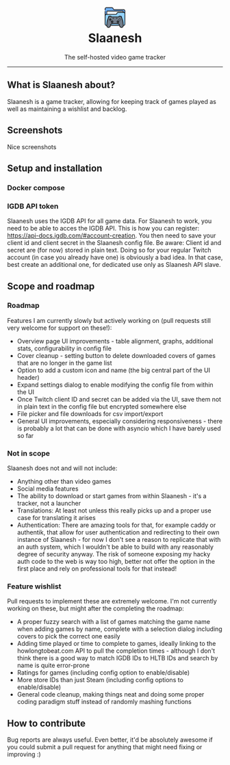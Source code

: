 <h1 align="center">
  <img src="/assets/Slaanesh.png" width="auto" height="48"/>
  <br>
  Slaanesh</h1>
<p align="center">The self-hosted video game tracker</p>

---

## What is Slaanesh about?
Slaanesh is a game tracker, allowing for keeping track of games played as well as maintaining a wishlist and backlog.

## Screenshots
Nice screenshots

## Setup and installation
### Docker compose

### IGDB API token
Slaanesh uses the IGDB API for all game data. For Slaanesh to work, you need to be able to acces the IGDB API. This is how you can register: https://api-docs.igdb.com/#account-creation.
You then need to save your client id and client secret in the Slaanesh config file. Be aware: Client id and secret are (for now) stored in plain text. Doing so for your regular Twitch account (in case you already have one) is obviously a bad idea. In that case, best create an additional one, for dedicated use only as Slaanesh API slave.

## Scope and roadmap
### Roadmap
Features I am currently slowly but actively working on (pull requests still very welcome for support on these!):
* Overview page UI improvements - table alignment, graphs, additional stats, configurability in config file
* Cover cleanup - setting button to delete downloaded covers of games that are no longer in the game list
* Option to add a custom icon and name (the big central part of the UI header)
* Expand settings dialog to enable modifying the config file from within the UI
* Once Twitch client ID and secret can be added via the UI, save them not in plain text in the config file but encrypted somewhere else
* File picker and file downloads for csv import/export
* General UI improvements, especially considering responsiveness - there is probably a lot that can be done with asyncio which I have barely used so far

### Not in scope
Slaanesh does not and will not include:
* Anything other than video games
* Social media features
* The ability to download or start games from within Slaanesh - it's a tracker, not a launcher
* Translations: At least not unless this really picks up and a proper use case for translating it arises
* Authentication: There are amazing tools for that, for example caddy or authentik, that allow for user authentication and redirecting to their own instance of Slaanesh - for now I don't see a reason to replicate that with an auth system, which I wouldn't be able to build with any reasonably degree of security anyway. The risk of someone exposing my hacky auth code to the web is way too high, better not offer the option in the first place and rely on professional tools for that instead!

### Feature wishlist
Pull requests to implement these are extremely welcome. I'm not currently working on these, but might after the completing the roadmap:
* A proper fuzzy search with a list of games matching the game name when adding games by name, complete with a selection dialog including covers to pick the correct one easily
* Adding time played or time to complete to games, ideally linking to the howlongtobeat.com API to pull the completion times - although I don't think there is a good way to match IGDB IDs to HLTB IDs and search by name is quite error-prone
* Ratings for games (including config option to enable/disable)
* More store IDs than just Steam (including config options to enable/disable)
* General code cleanup, making things neat and doing some proper coding paradigm stuff instead of randomly mashing functions

## How to contribute
Bug reports are always useful.
Even better, it'd be absolutely awesome if you could submit a pull request for anything that might need fixing or improving :)

